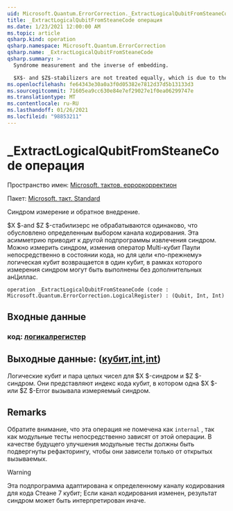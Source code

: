 ```yaml
---
uid: Microsoft.Quantum.ErrorCorrection._ExtractLogicalQubitFromSteaneCode
title: _ExtractLogicalQubitFromSteaneCode операция
ms.date: 1/23/2021 12:00:00 AM
ms.topic: article
qsharp.kind: operation
qsharp.namespace: Microsoft.Quantum.ErrorCorrection
qsharp.name: _ExtractLogicalQubitFromSteaneCode
qsharp.summary: >-
  Syndrome measurement and the inverse of embedding.

  $X$- and $Z$-stabilizers are not treated equally, which is due to the particular choice of the encoding circuit. This asymmetry leads to a different syndrome extraction routine. One could measure the syndrome by measuring multi-qubit Pauli operator directly on the code state, but for the distillation purpose the logical qubit is returned into a single qubit, in course of which the syndrome measurements can be done without further ancillas.
ms.openlocfilehash: fe64343e30a0a3f0d05382e7812d37d5b13133d3
ms.sourcegitcommit: 71605ea9cc630e84e7ef29027e1f0ea06299747e
ms.translationtype: MT
ms.contentlocale: ru-RU
ms.lasthandoff: 01/26/2021
ms.locfileid: "98853211"
---
```

# <a name="_extractlogicalqubitfromsteanecode-operation"></a>_ExtractLogicalQubitFromSteaneCode операция

Пространство имен: [Microsoft. тактов. ерроркорректион](xref:Microsoft.Quantum.ErrorCorrection)

Пакет: [Microsoft. такт. Standard](https://nuget.org/packages/Microsoft.Quantum.Standard)


Синдром измерение и обратное внедрение.

$X $-and $Z $-стабилизерс не обрабатываются одинаково, что обусловлено определенным выбором канала кодирования.
Эта асимметрию приводит к другой подпрограммы извлечения синдром.
Можно измерить синдром, изменив оператор Multi-кубит Паули непосредственно в состоянии кода, но для цели «по-прежнему» логическая кубит возвращается в один кубит, в рамках которого измерения синдром могут быть выполнены без дополнительных анЦиллас.

```qsharp
operation _ExtractLogicalQubitFromSteaneCode (code : Microsoft.Quantum.ErrorCorrection.LogicalRegister) : (Qubit, Int, Int)
```


## <a name="input"></a>Входные данные

### <a name="code--logicalregister"></a>код: [логикалрегистер](xref:Microsoft.Quantum.ErrorCorrection.LogicalRegister)





## <a name="output--qubitintint"></a>Выходные данные: ([кубит](xref:microsoft.quantum.lang-ref.qubit),[int](xref:microsoft.quantum.lang-ref.int),[int](xref:microsoft.quantum.lang-ref.int))

Логические кубит и пара целых чисел для $X $-синдром и $Z $-синдром.
Они представляют индекс кода кубит, в котором одна $X $-или $Z $-Error вызывала измеряемый синдром.

## <a name="remarks"></a>Remarks

Обратите внимание, что эта операция не помечена как `internal` , так как модульные тесты непосредственно зависят от этой операции. В качестве будущего улучшения модульные тесты должны быть подвергнуты рефакторингу, чтобы они зависели только от открытых вызываемых.

> [!WARNING]
> Эта подпрограмма адаптирована к определенному каналу кодирования для кода Стеане 7 кубит; Если канал кодирования изменен, результат синдром может быть интерпретирован иначе.